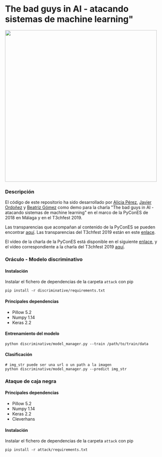 # The bad guys in AI - atacando sistemas de machine learning"

<img src="https://github.com/aliciapj/pycon18-attack/blob/master/figure/results.png?raw=true" height="500">

### Descripción
El código de este repositorio ha sido desarrollado por [Alicia Pérez](https://github.com/aliciapj), [Javier Ordoñez](https://github.com/fjordonez) y [Beatriz Gómez](https://github.com/gomezabeatriz) como demo para la charla
"The bad guys in AI - atacando sistemas de machine learning" en el marco de la PyConES de 2018 en Málaga y en el T3chfest 2019.

Las transparencias que acompañan al contenido de la PyConES se pueden encontrar [aquí](/slides/PyCon2018_The_bad_guys_in_AI.pdf). Las transparencias del T3chfest 2019 están en este [enlace](https://docs.google.com/presentation/d/1YouJcWetSEbdBBSrXJWGlG-UfErXKsVGDpBn1dXpTKM/edit#slide=id.g35f391192_00).

El vídeo de la charla de la PyConES está disponible en el siguiente [enlace](https://www.youtube.com/watch?v=D2m9Ejx6S9k), y el vídeo correspondiente a la charla del T3chfest 2019 [aquí](https://youtu.be/d-8DdW7MTxQ).

### Oráculo - Modelo discriminativo

#### Instalación
Instalar el fichero de dependencias de la carpeta `attack` con pip
```
pip install -r discriminative/requirements.txt
```

#### Principales dependencias
- Pillow 5.2
- Numpy 1.14
- Keras 2.2

#### Entrenamiento del modelo
```
python discriminative/model_manager.py --train /path/to/train/data
```

#### Clasificación
```
# img_str puede ser una url o un path a la imagen
python discriminative/model_manager.py --predict img_str
```

### Ataque de caja negra

#### Principales dependencias
- Pillow 5.2
- Numpy 1.14
- Keras 2.2
- Cleverhans

#### Instalación

Instalar el fichero de dependencias de la carpeta `attack` con pip
```
pip install -r attack/requirements.txt
```
